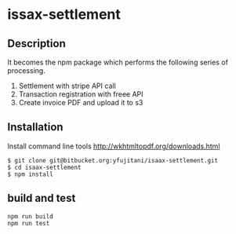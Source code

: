 # issax-settlement

## Description

It becomes the npm package which performs the following series of processing.

1. Settlement with stripe API call
2. Transaction registration with freee API
3. Create invoice PDF and upload it to s3


## Installation

Install command line tools 
http://wkhtmltopdf.org/downloads.html

```
$ git clone git@bitbucket.org:yfujitani/isaax-settlement.git
$ cd isaax-settlement
$ npm install
```


## build and test
```
npm run build
npm run test
```
